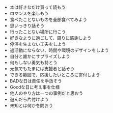 - 本は好きなだけ買って読もう
- ロマンスを楽しもう
- 食べたことないものを全部食べてみよう
- 思いっきり話そう
- 行ったことない場所に行こう
- 好きなように過ごして、周りに感謝しよう
- 停滞を生まない工夫をしよう
- 過活動にならない、時間や環境のデザインをしよう
- 自分と誰かにサプライズしよう
- 何もしない勇気も持とう
- 元気でもたまには支援者と話そう
- できる範囲で、応援したいところに寄付しよう
- BADな日は責任を手放そう
- Goodな日に考え事を仕様
- 他人のやり方は一つの事例だと思おう
- 遊んだら片付けよう
- 未知とは何かを問おう